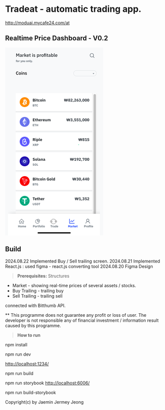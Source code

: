 # Tradeat - automatic trading app.

http://moduai.mycafe24.com/at

## Realtime Price Dashboard - V0.2
![Market Price Page](https://github.com/dscoool/tradeat/blob/main/screen/market.png)

## Build
2024.08.22 Implemented Buy / Sell trailing screen.
2024.08.21 Implemented React.js : used figma - react.js converting tool 
2024.08.20 Figma Design
> **Prerequisites:**
Structures

* Market - showing real-time prices of several assets / stocks.
* Buy Trailing - trailing buy
* Sell Trailing - trailing sell

connected with Bitthumb API.

** This programme does not guarantee any profit or loss of user. The developer is not responsible any of financial investment / information result caused by this programme.

> **How to run**

npm install

npm run dev

[http://localhost:1234/](http://localhost:1234/)

npm run build

npm run storybook
[http://localhost:6006/](http://localhost:6006/)

npm run build-storybook

Copyright(c) by Jaemin Jermey Jeong

